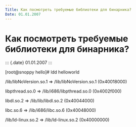 ```yaml
---
Title: Как посмотреть требуемые библиотеки для бинарника?
Date: 01.01.2007
---
```



Как посмотреть требуемые библиотеки для бинарника?
==================================================

::: {.date}
01.01.2007
:::

[root\@snoppy hello]\# ldd helloworld

  /lib/libNoVersion.so.1 =\> /lib/libNoVersion.so.1 (0x40018000)

  libpthread.so.0 =\> /lib/i686/libpthread.so.0 (0x4002f000)

  libdl.so.2 =\> /lib/lib/libdl.so.2 (0x40044000)

  libc.so.6 =\> /lib/i686/libc.so.6 (0x40048000)

  /lib/ld-linux.so.2 =\> /lib/ld-linux.so.2 (0x40000000)
